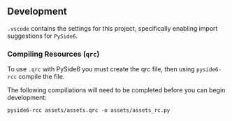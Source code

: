 ## Development

`.vscode` contains the settings for this project, specifically enabling import suggestions for `PySide6`.

### Compiling Resources (`qrc`)

To use `.qrc` with PySide6 you must create the qrc file, then using `pyside6-rcc` compile the file.

The following compiliations will need to be completed before you can begin development:

```
pyside6-rcc assets/assets.qrc -o assets/assets_rc.py
```
